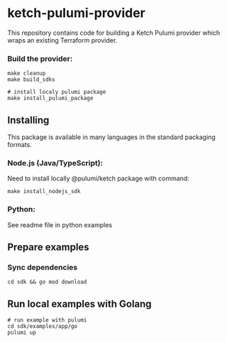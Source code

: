 # ketch-pulumi-provider

This repository contains code for building a Ketch Pulumi provider which wraps an existing
Terraform provider.

### Build the provider:

    make cleanup
    make build_sdks

    # install localy pulumi package
    make install_pulumi_package


## Installing

This package is available in many languages in the standard packaging formats.

### Node.js (Java/TypeScript):

Need to install locally @pulumi/ketch package with command:

    make install_nodejs_sdk

### Python:

See readme file in python examples


## Prepare examples

### Sync dependencies

    cd sdk && go mod download

## Run local examples with Golang
    # run example with pulumi
    cd sdk/examples/app/go
    pulumi up

